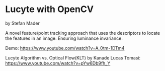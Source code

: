 # Lucyte with OpenCV
by Stefan Mader

A novel feature/point tracking approach that uses the descriptors to locate the features in an image. Ensuring luminance invariance.

Demo: https://www.youtube.com/watch?v=A_0tm-1DTm4

Lucyte Algorithm vs. Optical Flow(KLT) by Kanade Lucas Tomasi: https://www.youtube.com/watch?v=pYw6Db9fh_Y
